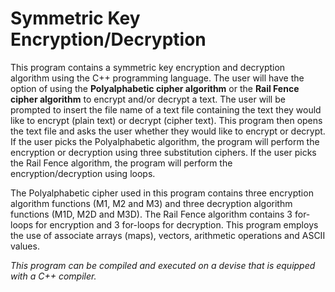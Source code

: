 # Symmetric Key Encryption/Decryption 

This program contains a symmetric key encryption and decryption algorithm using the C++ programming language. The user will have the option of using the **Polyalphabetic cipher algorithm** or the **Rail Fence cipher algorithm** to encrypt and/or decrypt a text. The user will be prompted to insert the file name of a text file containing the text they would like to encrypt (plain text) or decrypt (cipher text). This program then opens the text file and asks the user whether they would like to encrypt or decrypt. If the user picks the Polyalphabetic algorithm, the program will perform the encryption or decryption using three substitution ciphers. If the user picks the Rail Fence algorithm, the program will perform the encryption/decryption using loops. 

The Polyalphabetic cipher used in this program contains three encryption algorithm functions (M1, M2 and M3) and three decryption algorithm functions (M1D, M2D and M3D). The Rail Fence algorithm contains 3 for-loops for encryption and 3 for-loops for decryption. This program employs the use of associate arrays (maps), vectors, arithmetic operations and ASCII values. 

*This program can be compiled and executed on a devise that is equipped with a C++ compiler.*
